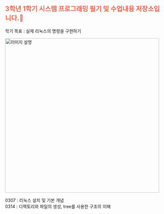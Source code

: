 <h2 style="color:ff6347;">3학년 1학기 시스템 프로그래밍 필기 및 수업내용 저장소입니다.📖</h2>

학기 목표 : 실제 리눅스의 명령을 구현하기<br>

  <img src="[https://example.com/your-image.png](https://github.com/user-attachments/assets/0075fb4e-d2fa-436b-a512-c81f34fffd74)" alt="이미지 설명" width="500"/>
</p>

0307 : 리눅스 설치 및 기본 개념<br>
0314 : 디렉토리와 파일의 생성, tree를 사용한 구조의 이해
